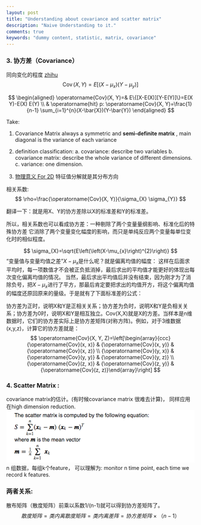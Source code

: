 ```yaml
---
layout: post
title: "Understanding about covariance and scatter matrix"
description: "Naive Understanding to it."
comments: true
keywords: "dummy content, statistic, matrix, covariance"
---
```





### 3. 协方差（Covariance）
同向变化的程度
[zhihu](https://www.zhihu.com/question/20852004/answer/134902061)
$$
\operatorname{Cov}(X, Y)=E\left[\left(X-\mu_{x}\right)\left(Y-\mu_{y}\right)\right]
$$



$$
\begin{aligned} \operatorname{Cov}(X, Y)=& E\{[X-E(X)][Y-E(Y)]\}=E(X Y)-E(X) E(Y) \\ & \operatorname{hit} p: \operatorname{Cov}(X, Y)=\frac{1}{n-1} \sum_{i=1}^{n}(X-\bar{X})(Y-\bar{Y}) \end{aligned}
$$


Take:
1. Covariance Matrix always a symmetric and **semi-definite matrix** , main diagonal is the variance of each variance
2. definition classification:
a. covariance: describe two variables
b. covariance matrix: describe the whole variance of different dimensions. 
c. variance: one dimension. 

3. [物理意义 For 2D](https://blog.csdn.net/guyuealian/article/details/68922981) 特征值分解就是其分布方向




相关系数: 
$$
\rho=\frac{\operatorname{Cov}(X, Y)}{\sigma_{X} \sigma_{Y}}
$$



翻译一下：就是用X、Y的协方差除以X的标准差和Y的标准差。

所以，相关系数也可以看成协方差：一种剔除了两个变量量纲影响、标准化后的特殊协方差
它消除了两个变量变化幅度的影响，而只是单纯反应两个变量每单位变化时的相似程度。


$$
\sigma_{X}=\sqrt{E\left(\left(X-\mu_{x}\right)^{2}\right)}
$$
“变量值与变量均值之差”$X-\mu_{x}$是什么呢？就是偏离均值的幅度：
这样在后面求平均时，每一项数值才不会被正负抵消掉，最后求出的平均值才能更好的体现出每次变化偏离均值的情况。
当然，最后求出平均值后并没有结束，因为刚才为了消除负号，把$X-\mu_{x}$进行了平方，那最后肯定要把求出的均值开方，将这个偏离均值的幅度还原回原来的量级。于是就有了下面标准差的公式：



协方差为正时，说明X和Y是正相关关系；协方差为负时，说明X和Y是负相关关系；协方差为0时，说明X和Y是相互独立。Cov(X,X)就是X的方差。当样本是n维数据时，它们的协方差实际上是协方差矩阵(对称方阵)。例如，对于3维数据(x,y,z)，计算它的协方差就是：
$$
\operatorname{Cov}(X, Y, Z)=\left[\begin{array}{ccc}{\operatorname{Cov}(x, x)} & {\operatorname{Cov}(x, y)} & {\operatorname{Cov}(x, z)} \\ {\operatorname{Cov}(y, x)} & {\operatorname{Cov}(y, y)} & {\operatorname{Cov}(y, z)} \\ {\operatorname{Cov}(z, x)} & {\operatorname{Cov}(z, y)} & {\operatorname{Cov}(z, z)}\end{array}\right]
$$
### 4. Scatter Matrix : 

covariance matrix的估计。(有时候covariance matrix  很难去计算)， 同样应用在high dimension reduction. 
![markdown](/assets/images/scatter_matrix.png)
n 组数据，每组k个feature， 可以理解为: monitor n time point, each time we record k features. 


### 两者关系:
散布矩阵（散度矩阵）前乘以系数1/(n-1)就可以得到协方差矩阵了。
$$
散度矩阵=类内离散度矩阵=类内离差阵=协方差矩阵 \times（n-1）
$$

